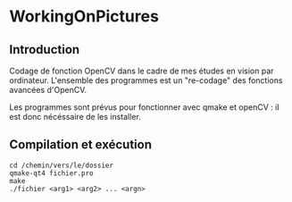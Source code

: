 # WorkingOnPictures

## Introduction
Codage de fonction OpenCV dans le cadre de mes études en vision par ordinateur.
L'ensemble des programmes est un "re-codage" des fonctions avancées d'OpenCV.

Les programmes sont prévus pour fonctionner avec qmake et openCV : il est donc nécéssaire de les installer.

## Compilation et exécution
    cd /chemin/vers/le/dossier
    qmake-qt4 fichier.pro
    make
    ./fichier <arg1> <arg2> ... <argn>

